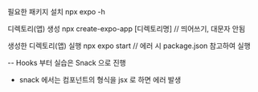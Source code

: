 필요한 패키지 설치
npx expo -h

디렉토리(앱) 생성
npx create-expo-app [디렉토리명] // 띄어쓰기, 대문자 안됨

생성한 디렉토리(앱) 실행
npx expo start // 에러 시 package.json 참고하여 실행

-- Hooks 부터 실습은 Snack 으로 진행
- snack 에서는 컴포넌트의 형식을 jsx 로 하면 에러 발생